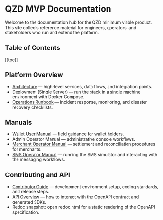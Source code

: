 <script setup lang="ts">
import { withBase } from 'vitepress';
</script>

# QZD MVP Documentation

Welcome to the documentation hub for the QZD minimum viable product. This site
collects reference material for engineers, operators, and stakeholders who run
and extend the platform.

## Table of Contents

[[toc]]

## Platform Overview

- [Architecture](./architecture.md) — high-level services, data flows, and
  integration points.
- [Deployment (Single Server)](./deployment-single-server.md) — run the stack in
  a single machine environment with Docker Compose.
- [Operations Runbook](./runbook.md) — incident response, monitoring, and
  disaster recovery checklists.

## Manuals

- [Wallet User Manual](./manuals/wallet-user.md) — field guidance for wallet
  holders.
- [Admin Operator Manual](./manuals/admin-operator.md) — administrative console
  workflows.
- [Merchant Operator Manual](./manuals/merchant-operator.md) — settlement and
  reconciliation procedures for merchants.
- [SMS Operator Manual](./manuals/sms-operator.md) — running the SMS simulator
  and interacting with the messaging workflows.

## Contributing and API

- [Contributor Guide](./contrib.md) — development environment setup, coding
  standards, and release steps.
- [API Overview](./api-readme.md) — how to interact with the OpenAPI contract
  and generated SDKs.
- Redoc snapshot: open <a :href="withBase('/redoc.html')" target="_blank">redoc.html</a>
  for a static rendering of the OpenAPI specification.
